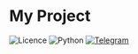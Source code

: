 ﻿# My Project

![Licence](https://camo.githubusercontent.com/cd878d57e2b361acc4718461dd7a9c2828f3c132dcfb18d363883883a7df60a3/68747470733a2f2f696d672e736869656c64732e696f2f6769746875622f6c6963656e73652f496c65726961796f2f6d61726b646f776e2d6261646765733f7374796c653d666f722d7468652d6261646765)
![Python](https://img.shields.io/badge/python-3670A0?style=for-the-badge&logo=python&logoColor=ffdd54)
[![Telegram](https://img.shields.io/badge/Telegram-2CA5E0?style=for-the-badge&logo=telegram&logoColor=white)](https://t.me/BlTT6956)
